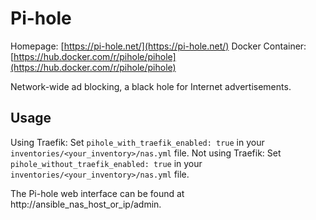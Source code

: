 # Pi-hole

 Homepage: [https://pi-hole.net/](https://pi-hole.net/)
 Docker Container: [https://hub.docker.com/r/pihole/pihole](https://hub.docker.com/r/pihole/pihole)

 Network-wide ad blocking, a black hole for Internet advertisements.

 ## Usage

 Using Traefik: Set `pihole_with_traefik_enabled: true` in your `inventories/<your_inventory>/nas.yml` file.
 Not using Traefik: Set `pihole_without_traefik_enabled: true` in your `inventories/<your_inventory>/nas.yml` file.

 The Pi-hole web interface can be found at http://ansible_nas_host_or_ip/admin.